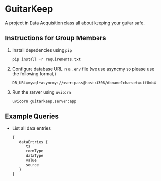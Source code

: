 # GuitarKeep

A project in Data Acquisition class all about keeping your guitar safe.

## Instructions for Group Members

1. Install depedencies using `pip`
   ```python
   pip install -r requirements.txt
   ```

2. Configure database URL in a `.env` file (we use asyncmy so please use the following format,)
   ```
   DB_URL=mysql+asyncmy://user:pass@host:3306/dbname?charset=utf8mb4
   ```

3. Run the server using `uvicorn`
   ```bash
   uvicorn guitarkeep.server:app
   ```

## Example Queries

* List all data entries
  ```graphql
  {
     dataEntries {
        ts
        roomType
        dataType
        value
        source
     }
  }
  ```
